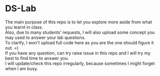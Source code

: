 # DS-Lab
The main purpose of this repo is to let you explore more aside from what you learnt in class.\
Also, due to many students' requests, I will also upload some concept you may used to answer your lab questions.\
To clarify, I won't upload full code here as you are the one should figure it out. =) \
If you have any question, can try raise issue in this repo and I will try my best to find time to answer you. \
I will update/check this repo irregularly, because sometimes I might forget when I am busy.
